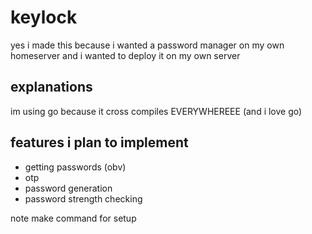 # keylock
yes i made this because i wanted a password manager on my own homeserver and i wanted to deploy it on my own server

## explanations
im using go because it cross compiles EVERYWHEREEE (and i love go)

## features i plan to implement
- getting passwords (obv)
- otp
- password generation
- password strength checking

note make command for setup
